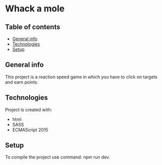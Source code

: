 # **Whack a mole**

## Table of contents

- [General info](#general-info)
- [Technologies](#technologies)
- [Setup](#setup)

## General info

This project is a reaction speed game in which you have to click on targets and earn points.

## Technologies

Project is created with:

- html
- SASS
- ECMAScript 2015

## Setup

To compile the project use command: npm run dev.